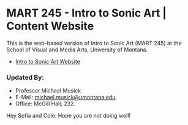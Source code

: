 # MART 245 - Intro to Sonic Art | Content Website

This is the web-based version of Intro to Sonic Art (MART 245) at the School of Visual and Media Arts, University of Montana.



- [Intro to Sonic Art Website](https://montana-media-arts.github.io/intro-to-sonic-arts)


### Updated By:

- Professor Michael Musick
- E-Mail: [michael.musick@umontana.edu](mailto:michael.musick@umontana.edu).
- Office: McGill Hall, 232.


Hey Sofia and Cole. Hope you are not doing well!
